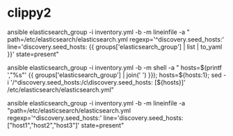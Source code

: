 # clippy2

ansible elasticsearch_group -i inventory.yml -b -m lineinfile -a "
path=/etc/elasticsearch/elasticsearch.yml
regexp='^discovery\.seed_hosts:'
line='discovery.seed_hosts: {{ groups['elasticsearch_group'] | list | to_yaml }}'
state=present" 


ansible elasticsearch_group -i inventory.yml -b -m shell -a "
hosts=\$(printf ',\"%s\"' {{ groups['elasticsearch_group'] | join(' ') }});
hosts=\${hosts:1};
sed -i '/^discovery\.seed_hosts:/c\\discovery.seed_hosts: [\${hosts}]' /etc/elasticsearch/elasticsearch.yml"

ansible elasticsearch_group -i inventory.yml -b -m lineinfile -a "path=/etc/elasticsearch/elasticsearch.yml regexp='^discovery\.seed_hosts:' line='discovery.seed_hosts: [\"host1\",\"host2\",\"host3\"]' state=present"
